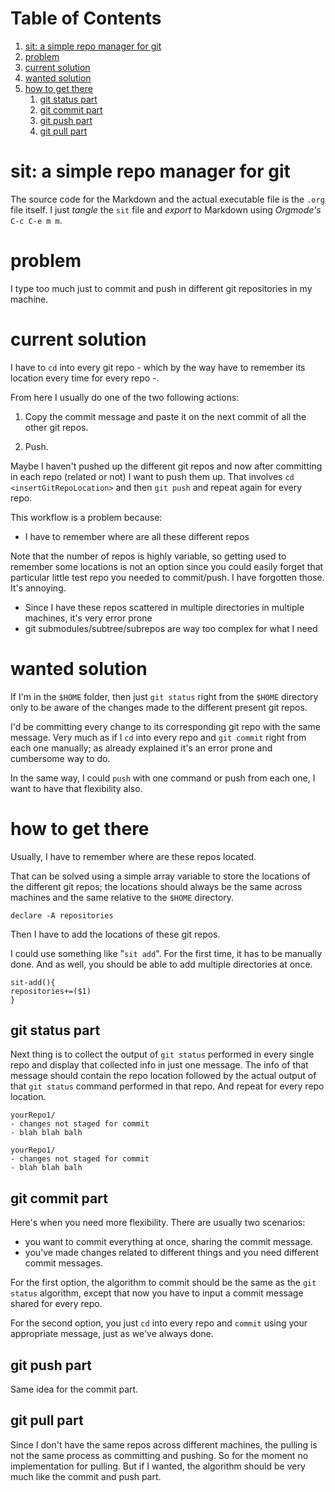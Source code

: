 
# Table of Contents

1.  [sit: a simple repo manager for git](#org5cc3c3e)
2.  [problem](#org6b32068)
3.  [current solution](#org96d93b0)
4.  [wanted solution](#org2ed65fb)
5.  [how to get there](#orgb54dad9)
    1.  [git status part](#org67620ab)
    2.  [git commit part](#orgef02ddb)
    3.  [git push part](#org98c30bd)
    4.  [git pull part](#orgdc24590)



<a id="org5cc3c3e"></a>

# sit: a simple repo manager for git

The source code for the Markdown and the actual executable file is the
`.org` file itself. I just *tangle* the `sit` file and *export* to
Markdown using *Orgmode's* `C-c C-e m m`.


<a id="org6b32068"></a>

# problem

I type too much just to commit and push in different git repositories
in my machine.


<a id="org96d93b0"></a>

# current solution

I have to `cd` into every git repo - which by the way have to remember
its location every time for every repo -.

From here I usually do one of the two following actions:

1.  Copy the commit message and paste it on the next commit of all the
    other git repos.

1.  Push.

Maybe I haven't pushed up the different git repos and now after
committing in each repo (related or not) I want to push them up. That
involves `cd` `<insertGitRepoLocation>` and then `git push` and repeat
again for every repo.

This workflow is a problem because:

-   I have to remember where are all these different repos

Note that the number of repos is highly variable, so getting used to
remember some locations is not an option since you could easily forget
that particular little test repo you needed to commit/push. I have
forgotten those. It's annoying.

-   Since I have these repos scattered in multiple directories in
    multiple machines, it's very error prone
-   git submodules/subtree/subrepos are way too complex for what I need


<a id="org2ed65fb"></a>

# wanted solution

If I'm in the `$HOME` folder, then just `git status` right from the
`$HOME` directory only to be aware of the changes made to the
different present git repos.

I'd be committing every change to its corresponding git repo with the
same message. Very much as if I `cd` into every repo and `git
commit` right from each one manually; as already explained it's an
error prone and cumbersome way to do.

In the same way, I could `push` with one command or push from each
one, I want to have that flexibility also.


<a id="orgb54dad9"></a>

# how to get there

Usually, I have to remember where are these repos located.

That can be solved using a simple array variable to store the
locations of the different git repos; the locations should always be
the same across machines and the same relative to the `$HOME`
directory.

    declare -A repositories

Then I have to add the locations of these git repos.

I could use something like "`sit add`". For the first time, it has to
be manually done. And as well, you should be able to add multiple
directories at once.

    sit-add(){
    repositories+=($1)
    }


<a id="org67620ab"></a>

## git status part

Next thing is to collect the output of `git status` performed in every
single repo and display that collected info in just one message. The
info of that message should contain the repo location followed by the
actual output of that `git status` command performed in that repo. And
repeat for every repo location.

    yourRepo1/
    - changes not staged for commit
    - blah blah balh
    
    yourRepo1/
    - changes not staged for commit
    - blah blah balh


<a id="orgef02ddb"></a>

## git commit part

Here's when you need more flexibility. There are usually two
scenarios:

-   you want to commit everything at once, sharing the commit message.
-   you've made changes related to different things and you need
    different commit messages.

For the first option, the algorithm to commit should be the same as
the `git status` algorithm, except that now you have to input a commit
message shared for every repo.

For the second option, you just `cd` into every repo and `commit`
using your appropriate message, just as we've always done.


<a id="org98c30bd"></a>

## git push part

Same idea for the commit part.


<a id="orgdc24590"></a>

## git pull part

Since I don't have the same repos across different machines, the
pulling is not the same process as committing and pushing. So for the
moment no implementation for pulling. But if I wanted, the algorithm
should be very much like the commit and push part.

